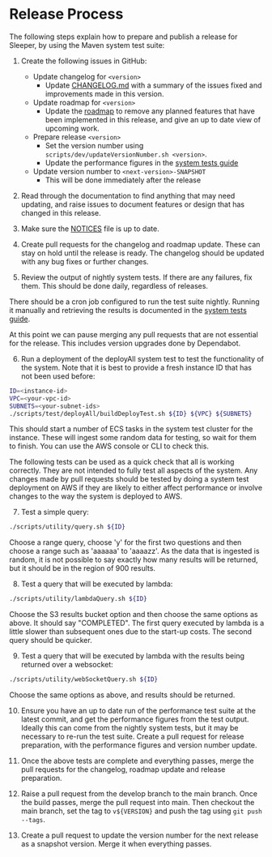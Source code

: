 Release Process
===============

The following steps explain how to prepare and publish a release for Sleeper, by using the Maven system test suite:

1. Create the following issues in GitHub:
   - Update changelog for `<version>`
     - Update [CHANGELOG.md](../../CHANGELOG.md) with a summary of the issues fixed and improvements made in this version.
   - Update roadmap for `<version>`
     - Update the [roadmap](roadmap.md) to remove any planned features that have been implemented in this release, and
       give an up to date view of upcoming work.
   - Prepare release `<version>`
     - Set the version number using `scripts/dev/updateVersionNumber.sh <version>`.
     - Update the performance figures in the [system tests guide](system-tests.md#performance-benchmarks)
   - Update version number to `<next-version>-SNAPSHOT`
     - This will be done immediately after the release

2. Read through the documentation to find anything that may need updating, and raise issues to document features or
   design that has changed in this release.

3. Make sure the [NOTICES](../../NOTICES) file is up to date.

4. Create pull requests for the changelog and roadmap update. These can stay on hold until the release is ready. The
   changelog should be updated with any bug fixes or further changes.

5. Review the output of nightly system tests. If there are any failures, fix them. This should be done daily, regardless
   of releases.

There should be a cron job configured to run the test suite nightly. Running it manually and retrieving the results is
documented in the [system tests guide](system-tests.md#nightly-test-scripts).

At this point we can pause merging any pull requests that are not essential for the release. This includes version
upgrades done by Dependabot.

6. Run a deployment of the deployAll system test to test the functionality of the system. Note that it is best to
   provide a fresh instance ID that has not been used before:

```bash
ID=<instance-id>
VPC=<your-vpc-id>
SUBNETS=<your-subnet-ids>
./scripts/test/deployAll/buildDeployTest.sh ${ID} ${VPC} ${SUBNETS}
```

This should start a number of ECS tasks in the system test cluster for the instance. These will ingest some random data
for testing, so wait for them to finish. You can use the AWS console or CLI to check this.

The following tests can be used as a quick check that all is working correctly. They are not intended to fully test
all aspects of the system. Any changes made by pull requests should be tested by doing a system test deployment on AWS
if they are likely to either affect performance or involve changes to the way the system is deployed to AWS.

7. Test a simple query:

```bash
./scripts/utility/query.sh ${ID}
```

Choose a range query, choose 'y' for the first two questions and then choose a range such as 'aaaaaa' to 'aaaazz'.
As the data that is ingested is random, it is not possible to say exactly how many results will be returned, but it
should be in the region of 900 results.

8. Test a query that will be executed by lambda:

```bash
./scripts/utility/lambdaQuery.sh ${ID}
```

Choose the S3 results bucket option and then choose the same options as above. It should say "COMPLETED".
The first query executed by lambda is a little slower than subsequent ones due to the start-up costs. The second query
should be quicker.

9. Test a query that will be executed by lambda with the results being returned over a websocket:

```bash
./scripts/utility/webSocketQuery.sh ${ID}
```

Choose the same options as above, and results should be returned.

10. Ensure you have an up to date run of the performance test suite at the latest commit, and get the performance
    figures from the test output. Ideally this can come from the nightly system tests, but it may be necessary to re-run
    the test suite. Create a pull request for release preparation, with the performance figures and version number
    update.

11. Once the above tests are complete and everything passes, merge the pull requests for the changelog, roadmap update
    and release preparation.

12. Raise a pull request from the develop branch to the main branch. Once the build passes, merge the pull request into
    main. Then checkout the main branch, set the tag to `v${VERSION}` and push the tag using `git push --tags`.

13. Create a pull request to update the version number for the next release as a snapshot version. Merge it when
    everything passes.
